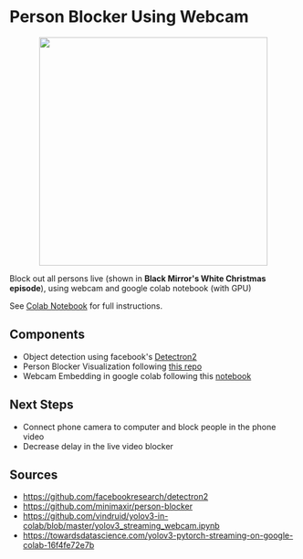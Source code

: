 # Person Blocker Using Webcam

<p align="center"><img src="assets/blocked.jpg" height = "400"></p>

Block out all persons live (shown in **Black Mirror's White Christmas episode**), using webcam and google colab notebook (with GPU)

See [Colab Notebook](https://github.com/lukysummer/Person-Blocker-Using-Webcam/blob/master/PersonBlocker_Webcam.ipynb) for full instructions.

## Components

* Object detection using facebook's [Detectron2](https://github.com/facebookresearch/detectron2/blob/master/detectron2/utils/visualizer.py) 
* Person Blocker Visualization following [this repo](https://github.com/minimaxir/person-blocker)
* Webcam Embedding in google colab following this [notebook](https://github.com/vindruid/yolov3-in-colab/blob/master/yolov3_streaming_webcam.ipynb)

## Next Steps

* Connect phone camera to computer and block people in the phone video
* Decrease delay in the live video blocker
		  
## Sources

* https://github.com/facebookresearch/detectron2
* https://github.com/minimaxir/person-blocker 
* https://github.com/vindruid/yolov3-in-colab/blob/master/yolov3_streaming_webcam.ipynb
* https://towardsdatascience.com/yolov3-pytorch-streaming-on-google-colab-16f4fe72e7b
